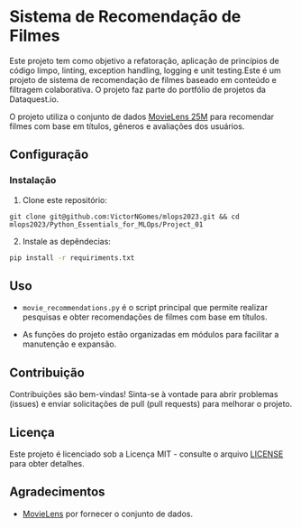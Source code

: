 # Sistema de Recomendação de Filmes

 Este projeto tem como objetivo a refatoração, aplicação de princípios de código limpo, linting, exception handling, logging e unit testing.Este é um projeto de sistema de recomendação de filmes baseado em conteúdo e filtragem colaborativa. O projeto faz parte do portfólio de projetos da Dataquest.io. 

O projeto utiliza o conjunto de dados [MovieLens 25M](https://grouplens.org/datasets/movielens/25m/) para recomendar filmes com base em títulos, gêneros e avaliações dos usuários.

## Configuração


### Instalação

1. Clone este repositório:
````
git clone git@github.com:VictorNGomes/mlops2023.git && cd mlops2023/Python_Essentials_for_MLOps/Project_01
````

2. Instale as depêndecias:
```.bash
pip install -r requiriments.txt
```


## Uso

- `movie_recommendations.py` é o script principal que permite realizar pesquisas e obter recomendações de filmes com base em títulos.

- As funções do projeto estão organizadas em módulos para facilitar a manutenção e expansão.

## Contribuição

Contribuições são bem-vindas! Sinta-se à vontade para abrir problemas (issues) e enviar solicitações de pull (pull requests) para melhorar o projeto.

## Licença

Este projeto é licenciado sob a Licença MIT - consulte o arquivo [LICENSE](LICENSE) para obter detalhes.

## Agradecimentos

- [MovieLens](https://grouplens.org/datasets/movielens/25m/) por fornecer o conjunto de dados.

